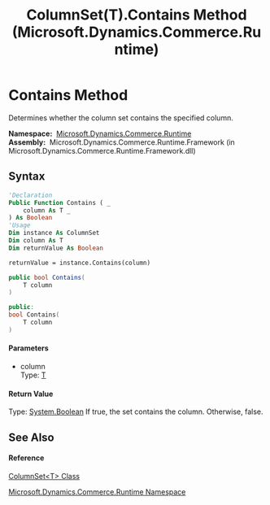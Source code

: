 ﻿---
title: ColumnSet(T).Contains Method  (Microsoft.Dynamics.Commerce.Runtime)
TOCTitle: Contains Method
ms:assetid: M:Microsoft.Dynamics.Commerce.Runtime.ColumnSet`1.Contains(`0)
ms:mtpsurl: https://technet.microsoft.com/en-us/library/Dn739185(v=AX.60)
ms:contentKeyID: 62211997
ms.date: 05/18/2015
mtps_version: v=AX.60
f1_keywords:
- Microsoft.Dynamics.Commerce.Runtime.ColumnSet`1.Contains
dev_langs:
- CSharp
- C++
- VB
---

# Contains Method

Determines whether the column set contains the specified column.

**Namespace:**  [Microsoft.Dynamics.Commerce.Runtime](microsoft-dynamics-commerce-runtime-namespace.md)  
**Assembly:**  Microsoft.Dynamics.Commerce.Runtime.Framework (in Microsoft.Dynamics.Commerce.Runtime.Framework.dll)

## Syntax

``` vb
'Declaration
Public Function Contains ( _
    column As T _
) As Boolean
'Usage
Dim instance As ColumnSet
Dim column As T
Dim returnValue As Boolean

returnValue = instance.Contains(column)
```

``` csharp
public bool Contains(
    T column
)
```

``` c++
public:
bool Contains(
    T column
)
```

#### Parameters

  - column  
    Type: [T](columnset-t-class-microsoft-dynamics-commerce-runtime.md)  

#### Return Value

Type: [System.Boolean](https://technet.microsoft.com/en-us/library/a28wyd50\(v=ax.60\))  
If true, the set contains the column. Otherwise, false.  

## See Also

#### Reference

[ColumnSet\<T\> Class](columnset-t-class-microsoft-dynamics-commerce-runtime.md)

[Microsoft.Dynamics.Commerce.Runtime Namespace](microsoft-dynamics-commerce-runtime-namespace.md)

